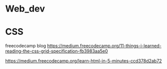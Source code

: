 # Web_dev


# CSS

freecodecamp blog
https://medium.freecodecamp.org/11-things-i-learned-reading-the-css-grid-specification-fb3983aa5e0

https://medium.freecodecamp.org/learn-html-in-5-minutes-ccd378d2ab72

